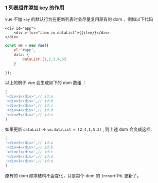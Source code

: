 ### 1 列表组件添加 key 的作用

 vue 不加 `key` 的默认行为在更新列表时会尽量复用原有的 dom ，例如以下代码

```vue
<div id="app">
	<div v-for="item in dataList">{{item}}</div>
</div>
```

```javascript
const vm = new Vue({
    el:'#app',
    data: {
    	dataList:[1,2,3,4,5]
    }
    
});
```

以上的例子 vue 会生成如下的 dom 数组 ：

```js
[
'<div>1</div>',// id:a
'<div>2</div>',// id:b
'<div>3</div>',// id:c
'<div>4</div>',// id:d
'<div>5</div>',// id:e
]
```

如果更新 `dataList`  => `vm.dataList = [2,4,1,5,3]` , 则上述 dom 会变成这样: 

```javascript
[
'<div>2</div>',// id:a
'<div>4</div>',// id:b
'<div>1</div>',// id:c
'<div>5</div>',// id:d
'<div>3</div>',// id:e
]
```

原有的 dom 顺序结构不会变化，只是每个 dom 的 `innnerHTML` 更新了。